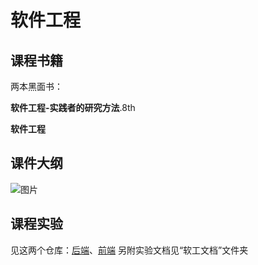 # 软件工程
## 课程书籍
两本黑面书：

**软件工程-实践者的研究方法**.8th

**软件工程**

## 课件大纲
![图片](https://user-images.githubusercontent.com/57442064/211573006-87245cf7-98f6-4f0e-9c02-1e3be36373f1.png)

## 课程实验
见这两个仓库：[后端](https://github.com/zouyingcao/hotel_bankend)、[前端](https://github.com/zouyingcao/hotel_frontend)
另附实验文档见“软工文档”文件夹
